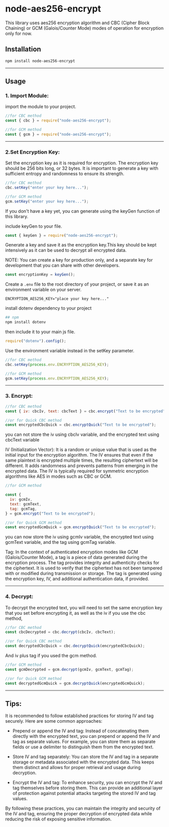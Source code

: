 # node-aes256-encrypt

This library uses aes256 encryption algorithm and CBC (Cipher Block Chaining) or GCM (Galois/Counter Mode) modes of operation for encryption only for now.

## Installation

```sh
npm install node-aes256-encrypt
```

---

## Usage

### 1. Import Module:

import the module to your project.

```js
//for CBC method
const { cbc } = require("node-aes256-encrypt");
```

```js
//for GCM method
const { gcm } = require("node-aes256-encrypt");
```

---

### 2.Set Encryption Key:

Set the encryption key as it is required for encryption. The encryption key should be 256 bits long, or 32 bytes. It is important to generate a key with sufficient entropy and randomness to ensure its strength.

```js
//for CBC method
cbc.setKey("enter your key here...");
```

```js
//for GCM method
gcm.setKey("enter your key here...");
```

If you don't have a key yet, you can generate using the keyGen function of this library.

include keyGen to your file.

```js
const { keyGen } = require("node-aes256-encrypt");
```

Generate a key and save it as the encryption key.This key should be kept intensively as it can be used to decrypt all encrypted data.

NOTE: You can create a key for production only, and a separate key for development that you can share with other developers.

```js
const encryptionKey = keyGen();
```

Create a `.env` file to the root directory of your project, or save it as an environment variable on your server.

```env
ENCRYPTION_AES256_KEY="place your key here..."
```

install dotenv dependency to your project

```sh
## npm
npm install dotenv
```

then include it to your main js file.

```js
require("dotenv").config();
```

Use the environment variable instead in the setKey parameter.

```js
//for CBC method
cbc.setKey(process.env.ENCRYPTION_AES256_KEY);
```

```js
//for GCM method
gcm.setKey(process.env.ENCRYPTION_AES256_KEY);
```

---

### 3. Encrypt:

```js
//for CBC method
const { iv: cbcIv, text: cbcText } = cbc.encrypt("Text to be encrypted");
```

```js
//or for Quick CBC method
const encryptedCbcQuick = cbc.encryptQuick("Text to be encrypted");
```

you can not store the iv using cbcIv variable, and the encrypted text using cbcText variable

IV (Initialization Vector): It is a random or unique value that is used as the initial input for the encryption algorithm. The IV ensures that even if the same plaintext is encrypted multiple times, the resulting ciphertext will be different. It adds randomness and prevents patterns from emerging in the encrypted data. The IV is typically required for symmetric encryption algorithms like AES in modes such as CBC or GCM.

```js
//for GCM method

const {
  iv: gcmIv,
  text: gcmText,
  tag: gcmTag,
} = gcm.encrypt("Text to be encrypted");
```

```js
//or for Quick GCM method
const encryptedGcmQuick = gcm.encryptQuick("Text to be encrypted");
```

you can now store the iv using gcmIv variable, the encrypted text using gcmText variable, and the tag using gcmTag variable.

Tag: In the context of authenticated encryption modes like GCM (Galois/Counter Mode), a tag is a piece of data generated during the encryption process. The tag provides integrity and authenticity checks for the ciphertext. It is used to verify that the ciphertext has not been tampered with or modified during transmission or storage. The tag is generated using the encryption key, IV, and additional authentication data, if provided.

---

### 4. Decrypt:

To decrypt the encrypted text, you will need to set the same encryption key that you set before encrypting it, as well as the iv if you use the cbc method,

```js
//for CBC method
const cbcDecrypted = cbc.decrypt(cbcIv, cbcText);
```

```js
//or for Quick CBC method
const decryptedCbcQuick = cbc.decryptQuick(encryptedCbcQuick);
```

And iv plus tag if you used the gcm method.

```js
//for GCM method
const gcmDecrypted = gcm.decrypt(gcmIv, gcmText, gcmTag);
```

```js
//or for Quick GCM method
const decryptedGcmQuick = gcm.decryptQuick(encryptedGcmQuick);
```

---

## Tips:

It is recommended to follow established practices for storing IV and tag securely. Here are some common approaches:

- Prepend or append the IV and tag: Instead of concatenating them directly with the encrypted text, you can prepend or append the IV and tag as separate values. For example, you can store them as separate fields or use a delimiter to distinguish them from the encrypted text.

- Store IV and tag separately: You can store the IV and tag in a separate storage or metadata associated with the encrypted data. This keeps them distinct and allows for proper retrieval and usage during decryption.

- Encrypt the IV and tag: To enhance security, you can encrypt the IV and tag themselves before storing them. This can provide an additional layer of protection against potential attacks targeting the stored IV and tag values.

By following these practices, you can maintain the integrity and security of the IV and tag, ensuring the proper decryption of encrypted data while reducing the risk of exposing sensitive information.
